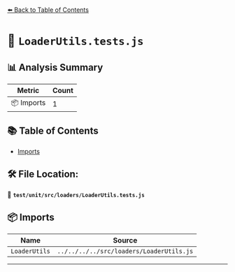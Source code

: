 [⬅️ Back to Table of Contents](../../../../index.md)

# 📄 `LoaderUtils.tests.js`

## 📊 Analysis Summary

| Metric | Count |
|--------|-------|
| 📦 Imports | 1 |

## 📚 Table of Contents

- [Imports](#imports)

## 🛠️ File Location:
📂 **`test/unit/src/loaders/LoaderUtils.tests.js`**

## 📦 Imports

| Name | Source |
|------|--------|
| `LoaderUtils` | `../../../../src/loaders/LoaderUtils.js` |


---